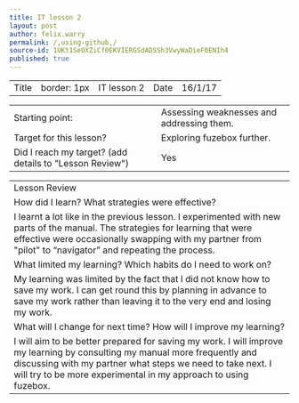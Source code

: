```yaml
---
title: IT lesson 2
layout: post
author: felix.warry
permalink: /,using-github,/
source-id: 1UKt1SeOXZiCf0EKVIERGSdADSSh3VwyWaDieF0ENIh4
published: true
---
```

<table>
  <tr>
    <td>Title</td>
    <td>border: 1px</td>
    <td>IT lesson 2</td>
    <td>Date</td>
    <td>16/1/17</td>
  </tr>
</table>


<table>
  <tr>
    <td>Starting point:</td>
    <td>Assessing weaknesses and addressing them.</td>
  </tr>
  <tr>
    <td>Target for this lesson?</td>
    <td>Exploring fuzebox further.</td>
  </tr>
  <tr>
    <td>Did I reach my target? 
(add details to "Lesson Review")</td>
    <td> Yes </td>
  </tr>
</table>


<table>
  <tr>
    <td>Lesson Review</td>
  </tr>
  <tr>
    <td>How did I learn? What strategies were effective? </td>
  </tr>
  <tr>
    <td>I learnt a lot like in the previous lesson. I experimented with new parts of the manual. The strategies for learning that were effective were occasionally swapping with my partner from "pilot" to “navigator” and repeating the process.</td>
  </tr>
  <tr>
    <td>What limited my learning? Which habits do I need to work on? </td>
  </tr>
  <tr>
    <td>My learning was limited by the fact that I did not know how to save my work. I can get round this by planning in advance to save my work rather than leaving it to the very end and losing my work.</td>
  </tr>
  <tr>
    <td>What will I change for next time? How will I improve my learning?</td>
  </tr>
  <tr>
    <td>I will aim to be better prepared for saving my work. I will improve my learning by consulting my manual more frequently and discussing with my partner what steps we need to take next. I will try to be more experimental in my approach to using fuzebox.</td>
  </tr>
</table>


